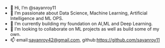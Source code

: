 - 👋 Hi, I’m @sayanroy11
- 👀 I’m passionate about Data Science, Machine Learning, Artificial Intelligence and ML OPS.
- 🌱 I’m currently building my foundation on AI,ML and Deep Learning.
- 💞️ I’m looking to collaborate on ML projects as well as build some of my own.
- 📫 email:sayanroy42@gmail.com, github:https://github.com/sayanroy11

<!---
sayanroy11/sayanroy11 is a ✨ special ✨ repository because its `README.md` (this file) appears on your GitHub profile.
You can click the Preview link to take a look at your changes.
--->
